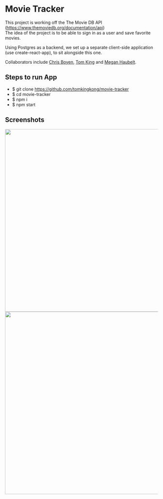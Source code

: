 # Movie Tracker

This project is working off the The Movie DB API (https://www.themoviedb.org/documentation/api)  
The idea of the project is to be able to sign in as a user and save favorite movies.

Using Postgres as a backend, we set up a separate client-side application (use create-react-app), to sit alongside this one.

Collaborators include [Chris Boyen](https://github.com/chrisboylen "Chris Boyen"), [Tom King](https://github.com/"tomkingkong") and [Megan Haubelt](https://github.com/Haub "Megan Haubelt").

## Steps to run App

* $ git clone https://github.com/tomkingkong/movie-tracker
* $ cd movie-tracker
* $ npm i
* $ npm start

## Screenshots

<img src="https://raw.githubusercontent.com/tomkingkong/movie-tracker/master/public/movietracker1.gif" width="600px" />

<img src="https://raw.githubusercontent.com/tomkingkong/movie-tracker/master/public/movietracker2.gif" width="600px" />

